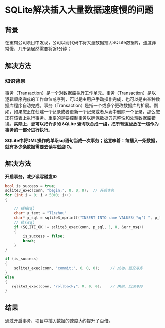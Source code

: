 # SQLite解决插入大量数据速度慢的问题

## 背景

在重构公司项目中发现，公司以前代码中将大量数据插入SQLite数据库，速度非常慢，几千条居然需要将近1分钟；

## 解决方法

### 知识背景

事务（Transaction）是一个对数据库执行工作单元。事务（Transaction）是以逻辑顺序完成的工作单位或序列，可以是由用户手动操作完成，也可以是由某种数据库程序自动完成。事务（Transaction）是指一个或多个更改数据库的扩展。例如，如果您正在创建一个记录或者更新一个记录或者从表中删除一个记录，那么您正在该表上执行事务。重要的是要控制事务以确保数据的完整性和处理数据库错误。**实际上，您可以把许多的 SQLite 查询联合成一组，把所有这些放在一起作为事务的一部分进行执行**。

**SQLite中将DML操作的单条sql语句当成一次事务；这意味着：每插入一条数据，就有多少条数据需要去读写磁盘IO。**

## 解决方法

**开启事务，减少读写磁盘IO**

```c
bool is_success = true;
sqlite3_exec(conn, "begin;", 0, 0, 0);  // 开启事务
for (int i = 0; i < 5000; i++)
{

    // 拼接sql
    char* p_text = "T1mzhou"
	char* p_sql = sqlite3_mprintf("INSERT INTO name VALUES('%q') ", p_text);
    // 执行sql
    if (SQLITE_OK != sqlite3_exec(conn, p_sql, 0, 0, &err_msg))
    {
        is_success = false;
        break;
    }
}

if (is_success) 
{
    sqlite3_exec(conn, "commit;", 0, 0, 0);     // 成功，提交事务
}
else
{
   sqlite3_exec(conn, "rollback;", 0, 0, 0);    // 失败，回滚事务
}
```

## 结果

通过开启事务，项目中插入数据的速度大约提升了百倍。